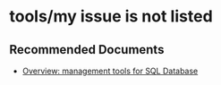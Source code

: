 <properties
	pageTitle="tools/my issue is not listed"
	description="tools/my issue is not listed"
	service="microsoft.sql"
	resource="servers"
	authors="rohitnayakmsft"
	ms.author="rohitna"
	displayOrder=""
	selfHelpType="generic"
	supportTopicIds="32045131,32594728"
	resourceTags=""
	productPesIds="13491,16259"
	cloudEnvironments="public"
/>

# tools/my issue is not listed

## **Recommended Documents**

* [Overview: management tools for SQL Database](https://azure.microsoft.com/documentation/articles/sql-database-manage-overview/)

